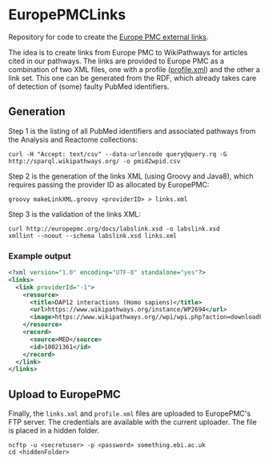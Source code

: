 # EuropePMCLinks
Repository for code to create the [Europe PMC external links](http://europepmc.org/LabsLink).

The idea is to create links from Europe PMC to WikiPathways for articles cited in our pathways. The links are
provided to Europe PMC as a combination of two XML files, one with a profile ([profile.xml](profile.xml)) and
the other a link set. This one can be generated from the RDF, which already takes care of detection of (some)
faulty PubMed identifiers.

## Generation

Step 1 is the listing of all PubMed identifiers and associated pathways from the Analysis and Reactome
collections:

```shell
curl -H "Accept: text/csv" --data-urlencode query@query.rq -G http://sparql.wikipathways.org/ -o pmid2wpid.csv
```

Step 2 is the generation of the links XML (using Groovy and Java8), which requires passing the provider ID
as allocated by EuropePMC:

```shell
groovy makeLinkXML.groovy <providerID> > links.xml
```

Step 3 is the validation of the links XML:

```shell
curl http://europepmc.org/docs/labslink.xsd -o labslink.xsd
xmllint --noout --schema labslink.xsd links.xml
```

### Example output

```xml
<?xml version="1.0" encoding="UTF-8" standalone="yes"?>
<links>
  <link providerId="-1">
    <resource>
      <title>DAP12 interactions (Homo sapiens)</title>
      <url>https://www.wikipathways.org/instance/WP2694</url>
      <image>https://www.wikipathways.org//wpi/wpi.php?action=downloadFile&amp;type=png&amp;pwTitle=Pathway:WP2694</image>
    </resource>
    <record>
      <source>MED</source>
      <id>10021361</id>
    </record>
  </link>
</links>
```

## Upload to EuropePMC

Finally, the `links.xml` and `profile.xml` files are uploaded to EuropePMC's FTP server. The credentials are available with the current
uploader. The file is placed in a hidden folder.

```shell
ncftp -u <secretuser> -p <password> something.ebi.ac.uk
cd <hiddenFolder>
```
